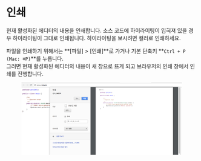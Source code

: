 # 인쇄

현재 활성화된 에디터의 내용을 인쇄합니다. 소스 코드에 하이라이팅이 입혀져 있을 경우 하이라이팅이 그대로 인쇄됩니다. 하이라이팅을 보시려면 컬러로 인쇄하세요.

파일을 인쇄하기 위해서는 **\[파일] > \[인쇄]**로 가거나 기본 단축키 **`Ctrl + P (Mac: ⌘P)`**를 누릅니다. \
그러면 현재 활성화된 에디터의 내용이 새 창으로 뜨게 되고 브라우저의 인쇄 창에서 인쇄를 진행합니다.

<figure><img src="../../../.gitbook/assets/image (50).png" alt=""><figcaption></figcaption></figure>
